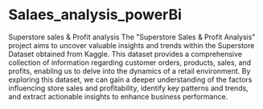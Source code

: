 # Salaes_analysis_powerBi
Superstore sales &amp; Profit analysis
The "Superstore Sales & Profit Analysis" project aims to uncover valuable insights and trends within the Superstore Dataset obtained from Kaggle. This dataset provides a comprehensive collection of information regarding customer orders, products, sales, and profits, enabling us to delve into the dynamics of a retail environment. By exploring this dataset, we can gain a deeper understanding of the factors influencing store sales and profitability, identify key patterns and trends, and extract actionable insights to enhance business performance.
